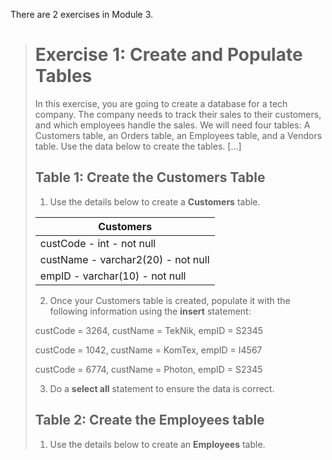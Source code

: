 There are 2 exercises in Module 3.

># Exercise 1: Create and Populate Tables
>
>In this exercise, you are going to create a database for a tech company. The company needs to track their sales to their customers, and which employees handle the sales. We will need four tables: A Customers table, an Orders table, an Employees table, and a Vendors table. Use the data below to create the tables. [...]
>
>## Table 1: Create the Customers Table
>
>1. Use the details below to create a **Customers** table.
>
>| Customers                          |
>|------------------------------------|
>| custCode - int - not null          |
>| custName - varchar2(20) - not null |
>| empID - varchar(10) - not null     |
>
>2. Once your Customers table is created, populate it with the following information using the **insert** statement:
>
>custCode = 3264, custName = TekNik, empID = S2345
>
>custCode = 1042, custName = KomTex, empID = I4567
>
>custCode = 6774, custName = Photon, empID = S2345
>
>3. Do a **select all** statement to ensure the data is correct.
>
>## Table 2: Create the Employees table
>
>1. Use the details below to create an **Employees** table.


